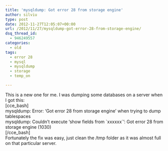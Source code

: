 ```yaml
---
title: 'mysqldump: Got error 28 from storage engine'
author: silviu
type: post
date: 2012-11-27T12:05:07+00:00
url: /2012/11/27/mysqldump-got-error-28-from-storage-engine/
dsq_thread_id:
  - 946249557
categories:
  - old
tags:
  - error 28
  - mysql
  - mysqldump
  - storage
  - temp_on

---
```

This is a new one for me. I was dumping some databases on a server when I got this:  
[cce_bash]  
mysqldump: Error: &#8216;Got error 28 from storage engine&#8217; when trying to dump tablespaces  
mysqldump: Couldn&#8217;t execute &#8216;show fields from \`xxxxxx\`&#8217;: Got error 28 from storage engine (1030)  
[/cce_bash]  
Fortunately the fix was easy, just clean the /tmp folder as it was almost full on that particular server.